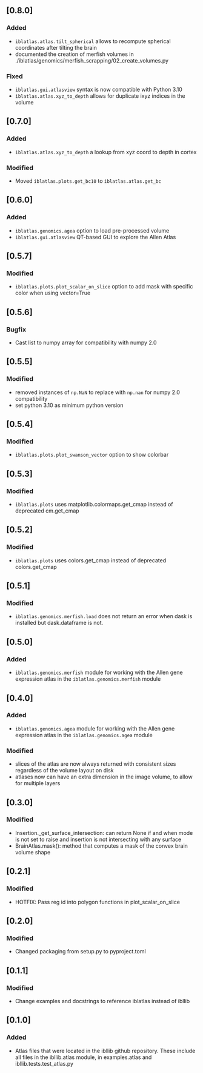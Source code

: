 ## [0.8.0]
### Added
- `iblatlas.atlas.tilt_spherical` allows to recompute spherical coordinates after tilting the brain
- documented the creation of merfish volumes in ./iblatlas/genomics/merfish_scrapping/02_create_volumes.py
### Fixed
- `iblatlas.gui.atlasview` syntax is now compatible with Python 3.10
- `iblatlas.atlas.xyz_to_depth` allows for duplicate ixyz indices in the volume 

## [0.7.0]
### Added
- `iblatlas.atlas.xyz_to_depth` a lookup from xyz coord to depth in cortex
### Modified
- Moved `iblatlas.plots.get_bc10` to `iblatlas.atlas.get_bc`

## [0.6.0]
### Added
- `iblatlas.genomics.agea` option to load pre-processed volume
- `iblatlas.gui.atlasview` QT-based GUI to explore the Allen Atlas 

## [0.5.7]
### Modified
- `iblatlas.plots.plot_scalar_on_slice` option to add mask with specific color when using vector=True

## [0.5.6]
### Bugfix
- Cast list to numpy array for compatibility with numpy 2.0

## [0.5.5]
### Modified
- removed instances of `np.NaN` to replace with `np.nan` for numpy 2.0 compatibility
- set python 3.10 as minimum python version

## [0.5.4]
### Modified
- `iblatlas.plots.plot_swanson_vector` option to show colorbar

## [0.5.3]
### Modified
- `iblatlas.plots` uses matplotlib.colormaps.get_cmap instead of deprecated cm.get_cmap

## [0.5.2]
### Modified
- `iblatlas.plots` uses colors.get_cmap instead of deprecated colors.get_cmap

## [0.5.1]
### Modified
- `iblatlas.genomics.merfish.load` does not return an error when dask is installed but
dask.dataframe is not.

## [0.5.0]
### Added
- `iblatlas.genomics.merfish` module for working with the Allen gene expression
 atlas in the `iblatlas.genomics.merfish` module

## [0.4.0]
### Added
- `iblatlas.genomics.agea` module for working with the Allen gene expression
 atlas in the `iblatlas.genomics.agea` module
### Modified
- slices of the atlas are now always returned with consistent sizes regardless of the volume layout on disk
- atlases now can have an extra dimension in the image volume, to allow for multiple layers

## [0.3.0]
### Modified
- Insertion._get_surface_intersection: can return None if and when mode is not set to raise and insertion is not intersecting with any surface
- BrainAtlas.mask(): method that computes a mask of the convex brain volume shape

## [0.2.1]

### Modified
- HOTFIX: Pass reg id into polygon functions in plot_scalar_on_slice

## [0.2.0]

### Modified
- Changed packaging from setup.py to pyproject.toml

## [0.1.1]

### Modified
- Change examples and docstrings to reference iblatlas instead of ibllib

## [0.1.0]

### Added
 - Atlas files that were located in the ibllib github repository. These include all files 
   in the ibllib.atlas module, in examples.atlas and ibllib.tests.test_atlas.py 

